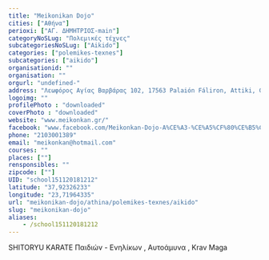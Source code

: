 ```yaml
---
title: "Meikonikan Dojo"
cities: ["Αθήνα"]
perioxi: ["ΑΓ. ΔΗΜΗΤΡΙΟΣ-main"]
categoryNoSLug: "Πολεμικές τέχνες"
subcategoriesNoSLug: ["Aikido"]
categories: ["polemikes-texnes"]
subcategories: ["aikido"]
organisationid: ""
organisation: ""
orgurl: "undefined-"
address: "Λεωφόρος Αγίας Βαρβάρας 102, 17563 Palaión Fáliron, Attiki, Greece"
logoimg: ""
profilePhoto : "downloaded"
coverPhoto : "downloaded"
website: "www.meikonkan.gr/"
facebook: "www.facebook.com/Meikonkan-Dojo-A%CE%A3-%CE%A5%CF%80%CE%B5%CF%81%CE%B9%CF%89%CE%BD-%CE%A0%CE%B1%CE%BB%CE%B1%CE%B9%CE%BF%CF%8D-%CE%A6%CE%B1%CE%BB%CE%AE%CF%81%CE%BF%CF%85-336892476431945/"
phone: "2103001389"
email: "meikonkan@hotmail.com"
courses: ""
places: [""]
rensponsibles: ""
zipcode: [""]
UID: "school151120181212"
latitude: "37,92326233"
longitude: "23,71964335"
url: "meikonikan-dojo/athina/polemikes-texnes/aikido"
slug: "meikonikan-dojo"
aliases:
    - /school151120181212
---
```



SHITORYU KARATE Παιδιών - Ενηλίκων , Αυτοάμυνα , Krav Maga

